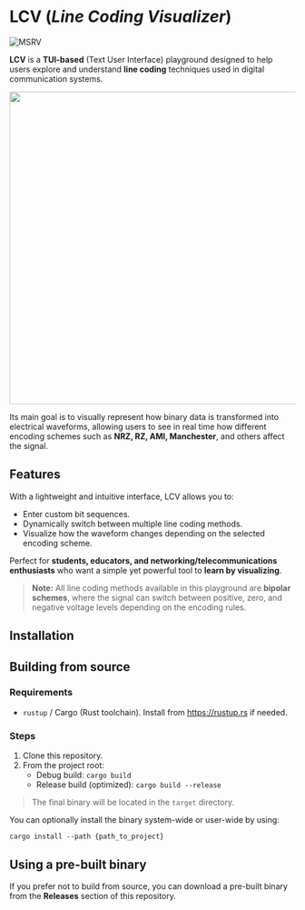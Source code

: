 # LCV (*Line Coding Visualizer*)

![MSRV](https://img.shields.io/badge/MSRV-1.88.0-red?style=flat)

**LCV** is a **TUI-based** (Text User Interface) playground designed to help users explore and understand **line coding**
techniques used in digital communication systems.

<p align="center"><img src="./assets/demo.gif" width="550"/></p>

Its main goal is to visually represent how binary data is transformed into electrical waveforms, allowing users
to see in real time how different encoding schemes such as **NRZ, RZ, AMI, Manchester**, and others affect the signal.

## Features

With a lightweight and intuitive interface, LCV allows you to:

- Enter custom bit sequences.
- Dynamically switch between multiple line coding methods.
- Visualize how the waveform changes depending on the selected encoding scheme.

Perfect for **students, educators, and networking/telecommunications enthusiasts** who want a simple yet powerful
tool to **learn by visualizing**.

> **Note:** All line coding methods available in this playground are **bipolar schemes**, where the signal can switch
between positive, zero, and negative voltage levels depending on the encoding rules.

## Installation

## Building from source

### Requirements

- `rustup` / Cargo (Rust toolchain). Install from https://rustup.rs if needed.

### Steps

1. Clone this repository.
2. From the project root:
   - Debug build: `cargo build`
   - Release build (optimized): `cargo build --release`

> The final binary will be located in the `target` directory.

You can optionally install the binary system-wide or user-wide by using:
```
cargo install --path {path_to_project}
```

## Using a pre-built binary

If you prefer not to build from source, you can download a pre-built binary from the **Releases** section of this repository.

